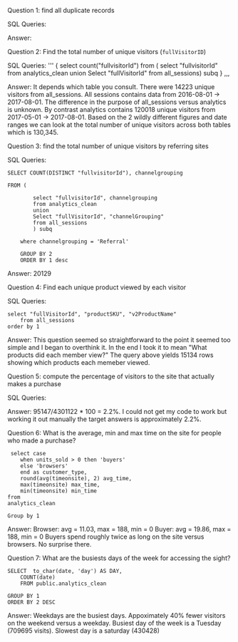 Question 1: find all duplicate records

SQL Queries:

Answer: 


Question 2: Find the total number of unique visitors (`fullVisitorID`)

SQL Queries:
''' 
{ 
    select count("fullvisitorId") from (
	    select "fullvisitorId" from analytics_clean
	    union
	    Select "fullVisitorId" from all_sessions) subq
}
,,,

Answer: 
It depends which table you consult. There were 14223 unique visitors from all_sessions. All sessions contains data from 2016-08-01 -> 2017-08-01. The difference in the purpose of all_sessions versus analytics is unknown. By contrast analytics contains 120018 unique visitors from 2017-05-01 -> 2017-08-01. Based on the 2 wildly different figures and date ranges we can look at the total number of unique visitors across both tables which is 130,345.


Question 3: find the total number of unique visitors by referring sites

SQL Queries: 
   

    SELECT COUNT(DISTINCT "fullvisitorId"), channelgrouping 
    
    FROM (
    
            select "fullvisitorId", channelgrouping
            from analytics_clean
            union
            Select "fullVisitorId", "channelGrouping" 
            from all_sessions
            ) subq

        where channelgrouping = 'Referral'

        GROUP BY 2
        ORDER BY 1 desc
    

Answer: 20129

Question 4:
Find each unique product viewed by each visitor

SQL Queries:

	select "fullVisitorId", "productSKU", "v2ProductName" 
        from all_sessions
    order by 1
        

Answer: This question seemed so straightforward to the point it seemed too simple and  I began to overthink it. In the end I took it to mean "What products did each member view?" The query above yields 15134 rows showing which products each memeber viewed.

Question 5: compute the percentage of visitors to the site that actually makes a purchase

SQL Queries:

Answer: 95147/4301122 * 100 = 2.2%. I could not get my code to work but working it out manually the target answers is approximately 2.2%.

Question 6: What is the average, min and max time on the site for people who made a purchase?

     select case
		when units_sold > 0 then 'buyers'
		else 'browsers'
		end as customer_type,
		round(avg(timeonsite), 2) avg_time,
		max(timeonsite) max_time,
		min(timeonsite) min_time
	from
	analytics_clean

	Group by 1


Answer: Browser: avg = 11.03, max = 188, min = 0
Buyer: avg = 19.86, max = 188, min = 0 
Buyers spend roughly twice as long on the site versus browsers. No surprise there.

Question 7: What are the busiests days of the week for accessing the sight?

    SELECT	to_char(date, 'day') AS DAY,
		COUNT(date)
		FROM public.analytics_clean

    GROUP BY 1
    ORDER BY 2 DESC


Answer: Weekdays are the busiest days. Appoximately 40% fewer visitors on the weekend versus a weekday. Busiest day of the week is a Tuesday (709695 visits). Slowest day is a saturday (430428)